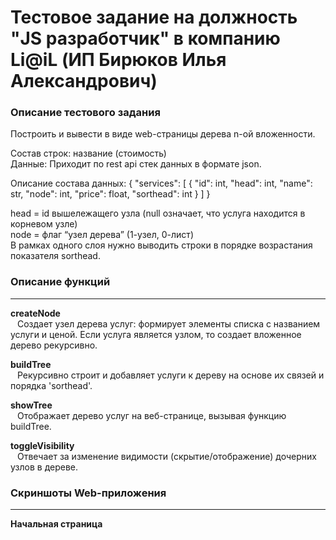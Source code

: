 # Тестовое задание на должность "JS разработчик" в компанию Li@iL (ИП Бирюков Илья Александрович)
### Описание тестового задания 
Построить и вывести в виде web-страницы дерева n-ой вложенности.

Состав строк: название (стоимость)  
Данные: Приходит по rest api стек данных в формате json.  

Описание состава данных:
{
    "services": [
        {
            "id": int,
            "head": int,
            "name": str,
            "node": int,
            "price": float,
            "sorthead": int
        }
    ]
}

head = id вышележащего узла (null означает, что услуга находится в корневом узле)  
node = флаг “узел дерева” (1-узел, 0-лист)  
В рамках одного слоя нужно выводить строки в порядке возрастания показателя sorthead.  

### Описание функций

---
**createNode**  
&ensp; Создает узел дерева услуг: формирует элементы списка с названием услуги и ценой. Если услуга является узлом, то создает вложенное дерево рекурсивно.

**buildTree**  
&ensp; Рекурсивно строит и добавляет услуги к дереву на основе их связей и порядка 'sorthead'.

**showTree**  
&ensp; Отображает дерево услуг на веб-странице, вызывая функцию buildTree.

**toggleVisibility**  
&ensp; Отвечает за изменение видимости (скрытие/отображение) дочерних узлов в дереве.

### Скриншоты Web-приложения
---

**Начальная страница**


  



